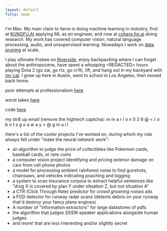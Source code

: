 ```yaml
---
layout: default
Title: Home
---
```

I'm Max. My main claim to fame is doing machine learning in industry, first at [KUNGFU.AI](https://kungfu.ai) applying ML as an engineer, and now at [cohere.for.ai](https://cohere.for.ai/) doing research. My work has covered computer vision, natural language processing, audio, and unsupervised learning. Nowadays I work on [data pruning](https://arxiv.org/abs/2206.14486) at scale. 

I play ultimate frisbee on [Riverside](https://www.riversideultimate.org/), enjoy backpacking where I can forget about the anthropocene, have spent a whopping \<REDACTED> hours playing Dota 2 (go zai, go rtz, go cr1t), lift, and hang out in my backyard with [my cat](../cat). I grew up here in Austin, went to school in Los Angeles, then moved back home. 

poor attempts at professionalism [here](https://www.linkedin.com/in/max-marion/)

worst takes [here](https://twitter.com/maxisawesome538)

code [here](https://github.com/maxisawesome)

my str8 up email (remove the hightech captcha): m m a r i o n 5 3 8 @ < r o b o t s  g o  a w a y > @ g m a i l 

Here's a list of the cooler projects I've worked on, during which my role always fell under "make the neural network work":

* an algorithm to judge the price of collectibles like Pokemon cards, baseball cards, or rare coins
* a computer vision project identifying and pricing exterior damage on cars from cell phone photos
* a model for processing ambient rainforest noise to find gunshots, chainsaws, and vehicles indicating poaching and logging
* a system to scan insurance corpora to extract helpful sentences like "drug X is covered by plan Y under situation Z, but not situation A"
* a CTR (Click Through Rate) predictor for *crowd groaning noises* ads
* a FOD detector for runway radar scans (detects debris on your runway that'd destroy your fancy plane engines)
* A number of "information extractors" for large datastores of pdfs 
* the algorithm that judges SXSW speaker applications alongside human judges
* and more! that are less interesting and/or slightly secret


<!--  

The following code lets u page through posts. 
Not working - it doesnt seem to load the posts right.
dont know how to get the posts that use layout: posts to be listed to be found here

The writing above I borrowed from the "about" page and then delisted the about page 

<div class="posts">
  {% for post in paginator.posts %}
  <div class="post">
    <h1 class="post-title">
      <a href="{{ post.url }}">
        {{ post.title }}
      </a>
    </h1>

    <span class="post-date">{{ post.date | date_to_string }}</span>

    {{ post.content }}
  </div>
  {% endfor %}
</div>

<div class="pagination">
  {% if paginator.next_page %}
    <a class="pagination-item older" href="{{ site.baseurl }}page{{paginator.next_page}}">Older</a>
  {% else %}
    <span class="pagination-item older">Older</span>
  {% endif %}
  {% if paginator.previous_page %}
    {% if paginator.page == 2 %}
      <a class="pagination-item newer" href="{{ site.baseurl }}">Newer</a>
    {% else %}
      <a class="pagination-item newer" href="{{ site.baseurl }}page{{paginator.previous_page}}">Newer</a>
    {% endif %}
  {% else %}
    <span class="pagination-item newer">Newer</span>
  {% endif %}
</div> -->